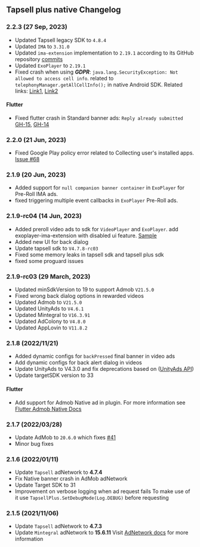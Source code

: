 ## Tapsell plus native Changelog

### 2.2.3 (27 Sep, 2023)
- Updated Tapsell legacy SDK to `4.8.4`
- Updated `IMA` to `3.31.0`
- Updated `ima-extension` implementation to `2.19.1` according to its GitHub repository [commits](https://github.com/google/ExoPlayer/commit/b8e1a0b4755efd42a0d45fb0e90a6b3304e9544b)
- Updated `ExoPlayer` to `2.19.1`
- Fixed crash when using **_GDPR_**: `java.lang.SecurityException: Not allowed to access cell info`. related to `telephonyManager.getAllCellInfo();` in native Android SDK. Related links: [Link1](https://stackoverflow.com/a/63246124/8291919), [Link2](https://developer.android.com/reference/android/telephony/TelephonyManager#getAllCellInfo())

#### Flutter
- Fixed flutter crash in Standard banner ads: `Reply already submitted` [GH-15](https://github.com/tapsellorg/TapsellPlusSDK-FlutterPlugin/issues/15), [GH-14](https://github.com/tapsellorg/TapsellPlusSDK-FlutterPlugin/issues/14)

### 2.2.0 (21 Jun, 2023)
- Fixed Google Play policy error related to Collecting user's installed apps. [Issue #68](https://github.com/tapsellorg/TapsellPlusSDK-AndroidSample/issues/68)

### 2.1.9 (20 Jun, 2023)
- Added support for `null companion banner container` in `ExoPlayer` for Pre-Roll IMA ads.
- fixed triggering multiple event callbacks in `ExoPlayer` Pre-Roll ads.

### 2.1.9-rc04 (14 Jun, 2023)
- Added preroll video ads to sdk for `VideoPlayer` and `ExoPlayer`. add exoplayer-ima-extension with disabled ui feature. [Sample](https://github.com/tapsellorg/TapsellPlusSDK-AndroidSample/blob/master/app/src/main/java/ir/tapsell/plussample/android/ExoPlayerVastActivity.java)
- Added new UI for back dialog
- Update tapsell sdk to `V4.7.8-rc03`
- Fixed some memory leaks in tapsell sdk and tapsell plus sdk
- fixed some proguard issues

### 2.1.9-rc03 (29 March, 2023)
- Updated minSdkVersion to 19 to support Admob `V21.5.0`
- Fixed wrong back dialog options in rewarded videos
- Updated Admob to `V21.5.0`
- Updated UnityAds to `V4.6.1`
- Updated Mintegral to `V16.3.91`
- Updated AdColony to `V4.8.0`
- Updated AppLovin to `V11.8.2`

### 2.1.8 (2022/11/21)
- Added dynamic configs for `backPressed` final banner in video ads
- Add dynamic configs for back alert dialog in videos
- Update UnityAds to V4.3.0 and fix deprecations based on ([UnityAds API](https://docs.unity.com/ads/UnityAPI.html))
- Update targetSDK version to 33

#### Flutter
- Add support for Admob Native ad in plugin. For more information see [Flutter Admob Native Docs](https://docs.tapsell.ir/plus-sdk/flutter/native/)

### 2.1.7 (2022/03/28)
- Update AdMob to `20.6.0` which fixes [#41](https://github.com/tapsellorg/TapsellPlusSDK-AndroidSample/issues/41)
- Minor bug fixes

### 2.1.6 (2022/01/11)

- Update `Tapsell` adNetwork to **4.7.4**
- Fix Native banner crash in AdMob adNetwork
- Update Target SDK to 31
- Improvement on verbose logging when ad request fails
  To make use of it use `TapsellPlus.SetDebugMode(Log.DEBUG)` before requesting

### 2.1.5 (2021/11/06)
- Update `Tapsell` adNetwork to **4.7.3**
- Update `Mintegral` adNetwork to **15.6.11**
  Visit [AdNetwork docs](/plus-sdk/android/add-adnetworks/index.html) for more information
